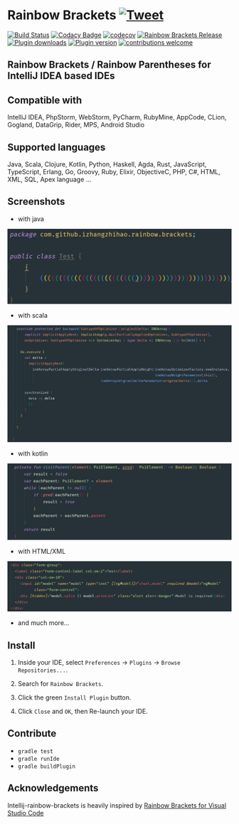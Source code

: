 # Rainbow Brackets [![Tweet](https://img.shields.io/twitter/url/http/shields.io.svg?style=social)](https://twitter.com/intent/tweet?text=Rainbowify+your+IDE&url=https://github.com/izhangzhihao/intellij-rainbow-brackets&via=izhangzhihao&hashtags=rainbow,IntelliJIDEA,DriveToDevelop,idea,developers)
[![Build Status](https://travis-ci.org/izhangzhihao/intellij-rainbow-brackets.svg?branch=master)](https://travis-ci.org/izhangzhihao/intellij-rainbow-brackets) [![Codacy Badge](https://api.codacy.com/project/badge/Grade/1c72f2de07a5452da479565883d3ab74)](https://www.codacy.com/app/izhangzhihao/intellij-rainbow-brackets?utm_source=github.com&utm_medium=referral&utm_content=izhangzhihao/intellij-rainbow-brackets&utm_campaign=badger) [![codecov](https://codecov.io/gh/izhangzhihao/intellij-rainbow-brackets/branch/IC-2017.2/graph/badge.svg)](https://codecov.io/gh/izhangzhihao/intellij-rainbow-brackets) [![Rainbow Brackets Release](https://img.shields.io/github/release/izhangzhihao/intellij-rainbow-brackets.svg)](https://plugins.jetbrains.com/plugin/10080-rainbow-brackets) [![Plugin downloads](https://img.shields.io/jetbrains/plugin/d/10080-rainbow-brackets.svg)](https://plugins.jetbrains.com/plugin/10080-rainbow-brackets) [![Plugin version](https://img.shields.io/jetbrains/plugin/v/10080-rainbow-brackets.svg)](https://plugins.jetbrains.com/plugin/10080-rainbow-brackets) [![contributions welcome](https://img.shields.io/badge/contributions-welcome-brightgreen.svg?style=flat)](https://github.com/izhangzhihao/intellij-rainbow-brackets/issues)

## Rainbow Brackets / Rainbow Parentheses for IntelliJ IDEA based IDEs

## Compatible with

IntelliJ IDEA, PhpStorm, WebStorm, PyCharm, RubyMine, AppCode, CLion, Gogland, DataGrip, Rider, MPS, Android Studio

## Supported languages

Java, Scala, Clojure, Kotlin, Python, Haskell, Agda, Rust, JavaScript, TypeScript, Erlang, Go, Groovy, Ruby, Elixir, ObjectiveC, PHP, C#, HTML, XML, SQL, Apex language ...

## Screenshots

* with java

![](./screenshots/with-material-theme-ui.png)

* with scala

![](./screenshots/with-scala.png)

* with kotlin

![](./screenshots/with-kotlin.png)

* with HTML/XML

![](./screenshots/with-HTML.png)

* and much more...

## Install

1. Inside your IDE, select `Preferences` -> `Plugins` -> `Browse Repositories...`.

2. Search for `Rainbow Brackets`.

3. Click the green `Install Plugin` button.

4. Click `Close` and `OK`, then Re-launch your IDE.

## Contribute

* `gradle test`
* `gradle runIde`
* `gradle buildPlugin`

## Acknowledgements

Intellij-rainbow-brackets is heavily inspired by [Rainbow Brackets for Visual Studio Code](https://marketplace.visualstudio.com/items?itemName=2gua.rainbow-brackets)
